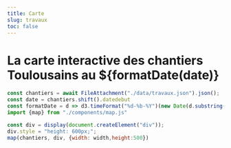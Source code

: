 ```yaml
---
title: Carte
slug: travaux
toc: false
---
```


# La carte interactive des chantiers Toulousains au ${formatDate(date)}
```js
const chantiers = await FileAttachment("./data/travaux.json").json();
const date = chantiers.shift().datedebut
const formatDate = d => d3.timeFormat("%d-%b-%Y")(new Date(d.substring(0,10)))
import {map} from "./components/map.js"
```

```js
const div = display(document.createElement("div"));
div.style = "height: 600px;";
map(chantiers, div, {width: width,height:500})
```


